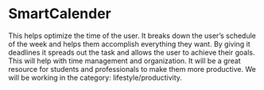 # SmartCalender
This helps optimize the time of the user. It breaks down the user’s schedule of the week and helps them accomplish everything they want. By giving it deadlines it spreads out the task and allows the user to achieve their goals. This will help with time management and organization. It will be a great resource for students and professionals to make them more productive. We will be working in the category: lifestyle/productivity. 

